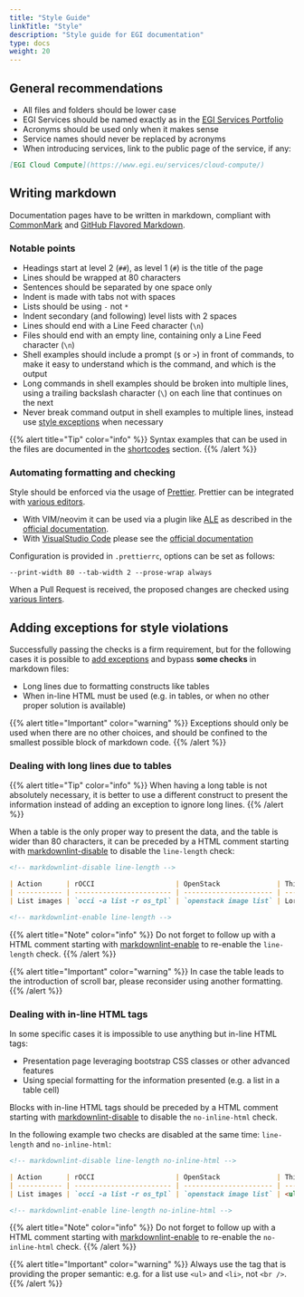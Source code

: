 ```yaml
---
title: "Style Guide"
linkTitle: "Style"
description: "Style guide for EGI documentation"
type: docs
weight: 20
---
```


## General recommendations

- All files and folders should be lower case
- EGI Services should be named exactly as in the
  [EGI Services Portfolio](https://www.egi.eu/services/)
- Acronyms should be used only when it makes sense
- Service names should never be replaced by acronyms
- When introducing services, link to the public page of the service,
if any:

```markdown
[EGI Cloud Compute](https://www.egi.eu/services/cloud-compute/)
```

## Writing markdown

Documentation pages have to be written in markdown, compliant with
[CommonMark](https://spec.commonmark.org/0.29/) and
[GitHub Flavored Markdown](https://github.github.com/gfm/).

### Notable points

- Headings start at level 2 (`##`), as level 1 (`#`) is the title of the page
- Lines should be wrapped at 80 characters
- Sentences should be separated by one space only
- Indent is made with tabs not with spaces
- Lists should be using `-` not `*`
- Indent secondary (and following) level lists with 2 spaces
- Lines should end with a Line Feed character (`\n`)
- Files should end with an empty line, containing only a Line Feed
  character (`\n`)
- Shell examples should include a prompt (`$` or `>`) in front of commands,
  to make it easy to understand which is the command, and which is the output
- Long commands in shell examples should be broken into multiple lines, using
  a trailing backslash character (`\`) on each line that continues on the next
- Never break command output in shell examples to multiple lines, instead use
  [style exceptions](#adding-exceptions-for-style-violations) when necessary

{{% alert title="Tip" color="info" %}} Syntax examples that can be used in the
files are documented in the [shortcodes](../shortcodes) section. {{% /alert %}}

### Automating formatting and checking

Style should be enforced via the usage of [Prettier](https://prettier.io/).
Prettier can be integrated with
[various editors](https://prettier.io/docs/en/editors.html).

- With VIM/neovim it can be used via a plugin like
  [ALE](https://github.com/dense-analysis/ale) as described in the
  [official documentation](https://prettier.io/docs/en/vim.html).
- With [VisualStudio Code](https://code.visualstudio.com) please see the
  [official documentation](https://prettier.io/docs/en/editors.html#visual-studio-code)

Configuration is provided in `.prettierrc`, options can be set as follows:

```shell
--print-width 80 --tab-width 2 --prose-wrap always
```

When a Pull Request is received, the proposed changes are checked using
[various linters](https://github.com/EGI-Federation/documentation/tree/main/.github/workflows).

## Adding exceptions for style violations

Successfully passing the checks is a firm requirement, but for the following
cases it is possible to
[add exceptions](https://github.com/DavidAnson/markdownlint#configuration) and
bypass **some checks** in markdown files:

- Long lines due to formatting constructs like tables
- When in-line HTML must be used (e.g. in tables, or when no other proper
  solution is available)

{{% alert title="Important" color="warning" %}} Exceptions should only be used
when there are no other choices, and should be confined to the smallest possible
block of markdown code. {{% /alert %}}

### Dealing with long lines due to tables

{{% alert title="Tip" color="info" %}} When having a long table is not absolutely
necessary, it is better to use a different construct to present the information
instead of adding an exception to ignore long lines.
{{% /alert %}}

When a table is the only proper way to present the data, and the table is wider
than 80 characters, it can be preceded by a HTML comment starting with
[markdownlint-disable](https://github.com/DavidAnson/markdownlint#configuration)
to disable the `line-length` check:

```markdown
<!-- markdownlint-disable line-length -->

| Action      | rOCCI                    | OpenStack              | This is a very long column with important data |
| ----------- | ------------------------ | ---------------------- | ---------------------------------------------- |
| List images | `occi -a list -r os_tpl` | `openstack image list` | Lorem ipsum                                    |

<!-- markdownlint-enable line-length -->
```

{{% alert title="Note" color="info" %}} Do not forget to follow up with a HTML
comment starting with
[markdownlint-enable](https://github.com/DavidAnson/markdownlint#configuration)
to re-enable the `line-length` check.
{{% /alert %}}

{{% alert title="Important" color="warning" %}} In case the table leads to the
introduction of scroll bar, please reconsider using another formatting.
{{% /alert %}}

### Dealing with in-line HTML tags

In some specific cases it is impossible to use anything but in-line HTML tags:

- Presentation page leveraging bootstrap CSS classes or other advanced features
- Using special formatting for the information presented (e.g. a list in a
  table cell)

Blocks with in-line HTML tags should be preceded by a HTML comment starting
with [markdownlint-disable](https://github.com/DavidAnson/markdownlint#configuration)
to disable the `no-inline-html` check.

In the following example two checks are disabled at the same time: `line-length`
and `no-inline-html`:

```markdown
<!-- markdownlint-disable line-length no-inline-html -->

| Action      | rOCCI                    | OpenStack              | This is a very long column with important data |
| ----------- | ------------------------ | ---------------------- | ---------------------------------------------- |
| List images | `occi -a list -r os_tpl` | `openstack image list` | <ul><li>Lorem</li><li>ipsum</li></ul>          |

<!-- markdownlint-enable line-length no-inline-html -->
```

{{% alert title="Note" color="info" %}} Do not forget to follow up with a HTML
comment starting with
[markdownlint-enable](https://github.com/DavidAnson/markdownlint#configuration)
to re-enable the `no-inline-html` check.
{{% /alert %}}

{{% alert title="Important" color="warning" %}} Always use the tag that is
providing the proper semantic: e.g. for a list use `<ul>` and `<li>`, not `<br />`.
{{% /alert %}}
